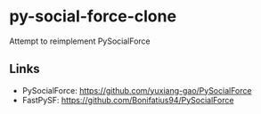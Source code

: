 # py-social-force-clone

Attempt to reimplement PySocialForce

## Links

- PySocialForce: <https://github.com/yuxiang-gao/PySocialForce>
- FastPySF: <https://github.com/Bonifatius94/PySocialForce>
